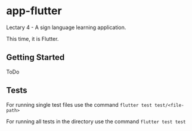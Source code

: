 # app-flutter

Lectary 4 - A sign language learning application.

This time, it is Flutter.

## Getting Started

ToDo

## Tests
For running single test files use the command
```flutter test test/<file-path>```

For running all tests in the directory use the command
```flutter test test```
